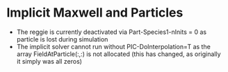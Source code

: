 # Implicit Maxwell and Particles
- The reggie is currently deactivated via Part-Species1-nInits = 0 as particle is lost during simulation
- The implicit solver cannot run without PIC-DoInterpolation=T as the array FieldAtParticle(:,:) is not allocated (this has changed,
as originally it simply was all zeros)
